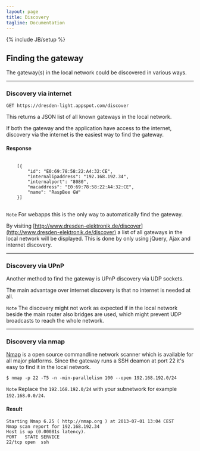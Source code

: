 ```yaml
---
layout: page
title: Discovery
tagline: Documentation
---
```

{% include JB/setup %}

## Finding the gateway

The gateway(s) in the local network could be discovered in various ways.

------------------------------------------------------
### Discovery via internet

	GET https://dresden-light.appspot.com/discover

This returns a JSON list of all known gateways in the local network.

If both the gateway and the application have access to the internet, discovery via the internet is the easiest way to find the gateway.

#### Response
<pre class="highlight">
<code>
	[{
		"id": "E0:69:78:58:22:A4:32:CE",
		"internalipaddress": "192.168.192.34",
	 	"internalport": "8080",
	 	"macaddress": "E0:69:78:58:22:A4:32:CE",
	 	"name": "RaspBee GW"
 	}]
</code>
</pre>

`Note` For webapps this is the only way to automatically find the gateway.

By visiting [http://www.dresden-elektronik.de/discover](http://www.dresden-elektronik.de/discover) a list of all gateways in the local network will be displayed.
This is done by only using jQuery, Ajax and internet discovery.

------------------------------------------------------
### Discovery via UPnP

Another method to find the gateway is UPnP discovery via UDP sockets.

The main advantage over internet discovery is that no internet is needed at all.

`Note` The discovery might not work as expected if in the local network beside the main router also bridges are used, which might prevent UDP broadcasts to reach the whole network.

------------------------------------------------------
### Discovery via nmap

[Nmap](http://www.nmap.org) is a open source commandline network scanner which is available for all major platforms. Since the gateway runs a SSH deamon at port 22 it's easy to find it in the local network.

	$ nmap -p 22 -T5 -n -min-parallelism 100 --open 192.168.192.0/24

`Note` Replace the `192.168.192.0/24` with your subnetwork for example `192.168.0.0/24`.

#### Result

	Starting Nmap 6.25 ( http://nmap.org ) at 2013-07-01 13:04 CEST
	Nmap scan report for 192.168.192.34
	Host is up (0.00081s latency).
	PORT   STATE SERVICE
	22/tcp open  ssh



